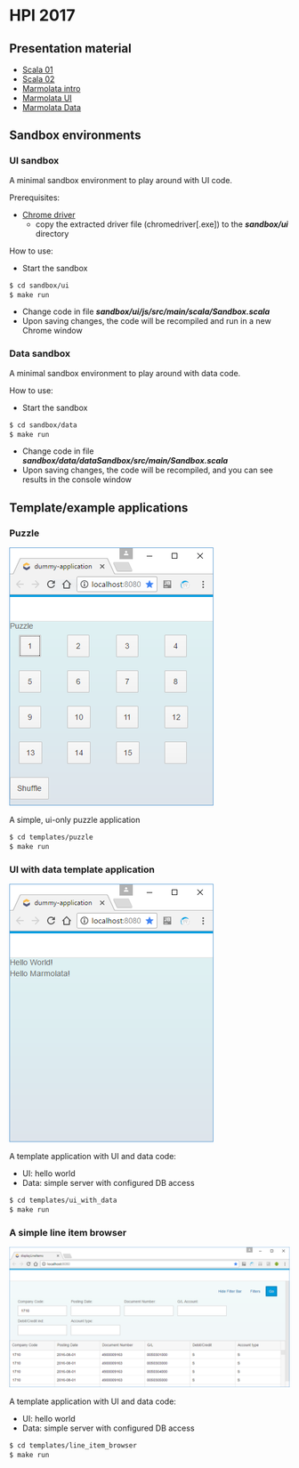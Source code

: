 
# HPI 2017

## Presentation material

- [Scala 01](https://hpiscala.github.io/2017/?md=scala_01#1)
- [Scala 02](https://hpiscala.github.io/2017/?md=scala_02#1)
- [Marmolata intro](https://hpiscala.github.io/2017/?md=marmolata_01#1)
- [Marmolata UI](https://hpiscala.github.io/2017/?md=marmolata_ui#1)
- [Marmolata Data](https://hpiscala.github.io/2017/?md=marmolata_data#1)

## Sandbox environments

### UI sandbox

A minimal sandbox environment to play around with UI code.

Prerequisites:
- [Chrome driver](https://sites.google.com/a/chromium.org/chromedriver/downloads)
  - copy the extracted driver file (chromedriver[.exe]) to the ***sandbox/ui*** directory

How to use:
- Start the sandbox

```bash
$ cd sandbox/ui
$ make run

```

- Change code in file ***sandbox/ui/js/src/main/scala/Sandbox.scala***
- Upon saving changes, the code will be recompiled and run in a new Chrome window 

### Data sandbox

A minimal sandbox environment to play around with data code.

How to use:
- Start the sandbox

```bash
$ cd sandbox/data
$ make run

```

- Change code in file ***sandbox/data/dataSandbox/src/main/Sandbox.scala***
- Upon saving changes, the code will be recompiled, and you can see results in the console window 

## Template/example applications

### Puzzle 

![Puzzle <h](./resources/puzzle.png)

A simple, ui-only puzzle application

```bash
$ cd templates/puzzle
$ make run

```

### UI with data template application

![Hello world <h](./resources/ui_with_data.png)

A template application with UI and data code:
- UI: hello world
- Data: simple server with configured DB access


```bash
$ cd templates/ui_with_data
$ make run

```


### A simple line item browser

![Line item browser <h](./resources/line_item_browser.png)

A template application with UI and data code:
- UI: hello world
- Data: simple server with configured DB access


```bash
$ cd templates/line_item_browser
$ make run

```
